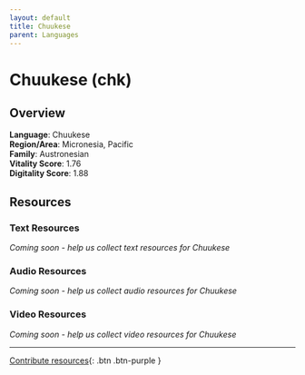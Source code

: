 ```yaml
---
layout: default
title: Chuukese
parent: Languages
---
```


# Chuukese (chk)

## Overview

**Language**: Chuukese  
**Region/Area**: Micronesia, Pacific  
**Family**: Austronesian  
**Vitality Score**: 1.76  
**Digitality Score**: 1.88  

## Resources

### Text Resources
*Coming soon - help us collect text resources for Chuukese*

### Audio Resources
*Coming soon - help us collect audio resources for Chuukese*

### Video Resources
*Coming soon - help us collect video resources for Chuukese*

---

[Contribute resources](https://fairtrain.github.io/){: .btn .btn-purple }
